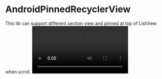 # AndroidPinnedRecyclerView
This lib can support different section view and pinned at top of ListView when scroll.
![Screenshot](https://github.com/lchli/AndroidNote/raw/master/AndroidPinnedRecyclerView/screenshot/s1.mp4)
